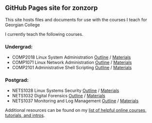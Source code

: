 ## GitHub Pages site for zonzorp

This site hosts files and documents for use with the courses I teach for Georgian College

I currently teach the following courses.

### Undergrad:
* COMP2018 Linux System Administration [Outline](http://georgiancollege.ca/course-outlines/COMP/2018/fall/2017/) / [Materials](https://zonzorp.github.io/COMP2018/)
* COMP1071 Linux Network Administration [Outline](http://georgiancollege.ca/course-outlines/COMP/1071/fall/2017/) / [Materials](https://zonzorp.github.io/COMP1071/)
* COMP2101 Administrative Shell Scripting [Outline](http://georgiancollege.ca/course-outlines/COMP/2101/fall/2017/) / [Materials](https://zonzorp.github.io/COMP2101/)

### Postgrad:
* NETS1028 Linux Systems Security [Outline](http://georgiancollege.ca/course-outlines/NETS/1028/fall/2017/) / [Materials](https://zonzorp.github.io/NETS1028/)
* NETS1032 Digital Forensics [Outline](http://georgiancollege.ca/course-outlines/NETS/1032/winter/2018/) / [Materials](https://zonzorp.github.io/NETS1032/)
* NETS1037 Monitoring and Log Management [Outline](http://georgiancollege.ca/course-outlines/NETS/1037/fall/2017/) / [Materials](https://zonzorp.github.io/NETS1037/)

Additional resources can be found on my [list of helpful online courses, tutorials, and intros](ITResources.md).
